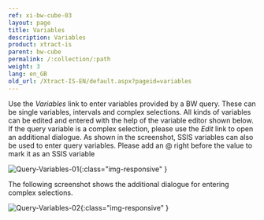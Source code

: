 ```yaml
---
ref: xi-bw-cube-03
layout: page
title: Variables
description: Variables
product: xtract-is
parent: bw-cube
permalink: /:collection/:path
weight: 3
lang: en_GB
old_url: /Xtract-IS-EN/default.aspx?pageid=variables
---
```

Use the *Variables* link to enter variables provided by a BW query. These can be single variables, intervals and complex selections. All kinds of variables can be edited and entered with the help of the variable editor shown below.
If the query variable is a complex selection, please use the *Edit* link to open an additional dialogue.
As shown in the screenshot, SSIS variables can also be used to enter query variables. Please add an @ right before the value to mark it as an SSIS variable

![Query-Variables-01](/img/content/Query-Variables-01.png){:class="img-responsive" }

The following screenshot shows the additional dialogue for entering complex selections.

![Query-Variables-02](/img/content/Query-Variables-02.png){:class="img-responsive" }

